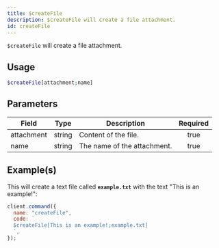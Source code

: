 ```yaml
---
title: $createFile
description: $createFile will create a file attachment.
id: createFile
---
```


`$createFile` will create a file attachment.

## Usage

```php
$createFile[attachment;name]
```

## Parameters

| Field      | Type   | Description                 | Required |
| ---------- | ------ | --------------------------- | :------: |
| attachment | string | Content of the file.        |   true   |
| name       | string | The name of the attachment. |   true   |

## Example(s)

This will create a text file called **`example.txt`** with the text "This is an example!":

```javascript
client.command({
  name: "createFile",
  code: `
  $createFile[This is an example!;example.txt]
  `,
});
```
